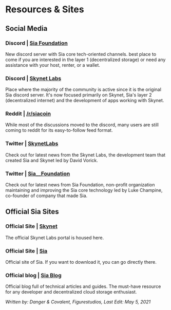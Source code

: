 # Resources & Sites
## Social Media
### Discord | <a href="https://discord.gg/invite/sia" target="_blank" rel="noopener noreferrer">Sia Foundation</a>
New discord server with Sia core tech-oriented channels. best place to come if you are interested in the layer 1 (decentralized storage) or need any assistance with your host, renter, or a wallet.

### Discord | <a href="https://discord.gg/skynetlabs" target="_blank" rel="noopener noreferrer">Skynet Labs</a>
Place where the majority of the community is active since it is the original Sia discord server. It's now focused primarily on Skynet, Sia's layer 2 (decentralized internet) and the development of apps working with Skynet.

### Reddit | <a href="https://reddit.com/r/siacoin" target="_blank" rel="noopener noreferrer">/r/siacoin</a>
While most of the discussions moved to the discord, many users are still coming to reddit for its easy-to-follow feed format.

### Twitter | <a href="https://twitter.com/SkynetLabs" target="_blank" rel="noopener noreferrer">SkynetLabs</a>
Check out for latest news from the Skynet Labs, the development team that created Sia and Skynet led by David Vorick.

### Twitter | <a href="https://twitter.com/Sia__Foundation" target="_blank" rel="noopener noreferrer">Sia__Foundation</a>
Check out for latest news from Sia Foundation, non-profit organization maintaining and improving the Sia core technology led by Luke Champine, co-founder of company that made Sia.

## Official Sia Sites

### Official Site | <a href="https://siasky.net" target="_blank" rel="noopener noreferrer">Skynet</a>
The official Skynet Labs portal is housed here.

### Official Site | <a href="https://sia.tech" target="_blank" rel="noopener noreferrer">Sia</a>
Official site of Sia. If you want to download it, you can go directly there.

### Official blog | <a href="https://blog.sia.tech" target="_blank" rel="noopener noreferrer">Sia Blog</a>
Official blog full of technical articles and guides. The must-have resource for any developer and decentralized cloud storage enthusiast.

*Written by: Danger & Covalent, Figurestudios, Last Edit: May 5, 2021*
